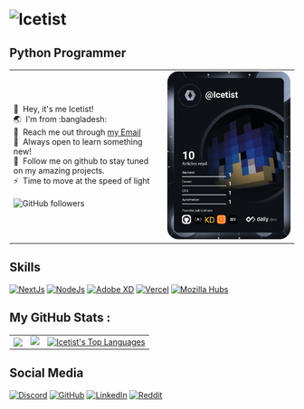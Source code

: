 ![Icetist](https://user-images.githubusercontent.com/96980054/209693457-3e0f0f5a-822b-442a-bad9-5fbf65669d9b.gif)
==============================

Python Programmer
----------------------
<table>
  <tr>
    <td valign="center">
      <p>
        👋 &nbsp;Hey, it's me Icetist!
        <br/>
        🌏 &nbsp;I'm from :bangladesh:
        <br/>
        📧 &nbsp;Reach me out through <a href="mailto:saahil.alam@gmail.com?subject=Lets Collab!">my Email</a>
        <br/>
        🧠 &nbsp;Always open to learn something new!
        <br/>
        📂 &nbsp;Follow me on github to stay tuned on my amazing projects.
        <br/>
        ⚡ &nbsp;Time to move at the speed of light
        <br/>
        <br/>
        <a align="center">
          <img alt="GitHub followers" src="https://img.shields.io/github/followers/icetist?color=%230384fc&label=Followers&style=for-the-badge">
        </a>
      </p>
    </td>
    <td>
      <a href="https://app.daily.dev/Icetist"><img src="https://github.com/Icetist/icetist/blob/main/devcard.svg" width="400" alt="Icetist's Dev Card"/></a>
    </td>
  </tr>
</table>

Skills
----------------------
<a href="https://nextjs.org"><img src="https://cdn.worldvectorlogo.com/logos/next-js.svg" alt="NextJs" width="30" height="30"/></a>
<a href="https://nodejs.org/en/"><img src="https://cdn.worldvectorlogo.com/logos/nodejs-icon.svg" alt="NodeJs" width="30" height="30"/></a>
<a href="https://helpx.adobe.com/xd/get-started.html"><img src="https://cdn.worldvectorlogo.com/logos/adobe-xd-2.svg" alt="Adobe XD" width="30" height="30"/></a>
<a href="https://vercel.com/dashboard"><img src="https://cdn.worldvectorlogo.com/logos/vercel.svg" alt="Vercel" width="70" height="30"/></a>
<a href="https://hubs.mozilla.com"><img src="https://cdn.worldvectorlogo.com/logos/mozilla.svg" alt="Mozilla Hubs" width="70" height="30"/></a>

My GitHub Stats : 
----------------------
<table>
  <tr>
    <td valign="center">
      <a href="https://github.com/Icetist/github-readme-stats">
        <img align="center" src="https://github-readme-stats.vercel.app/api?username=Icetist&show_icons=true&theme=dark" />
      </a>
    </td>
    <td valign="center">
      <a href="http://www.github.com/icetist"><img src="https://github-readme-streak-stats.herokuapp.com/?user=icetist&stroke=dadada&background=151515&ring=5ab26d&fire=5ab26dcurrStreakNum=dadada&currStreakLabel=5ab26d&sideNums=dadada&sideLabels=dadada&dates=dadada&hide_border=true" /></a>
    </td>
    <td valign="center">
      <a href="https://github.com/Icetist/github-readme-stats">
        <img alt="Icetist's Top Languages" align="center" src="https://github-readme-stats.vercel.app/api/top-langs/?username=icetist&show_icons=true&theme=dark" />
      </a>
    </td>
  </tr>
</table>

Social Media
----------------------
<a href="https://discordapp.com/users/711824195885072405"><img src="https://cdn.worldvectorlogo.com/logos/discord-4.svg" alt="Discord" width="30" height="30"/></a>
<a href="https://github.com/Icetist"><img src="https://cdn.worldvectorlogo.com/logos/github-icon-1.svg" alt="GitHub" width="30" height="30"/></a>
<a href="https://www.linkedin.com/in/saahil-talha/"><img src="https://cdn.worldvectorlogo.com/logos/linkedin-icon.svg" alt="LinkedIn" width="30" height="30"/></a>
<a href="https://www.reddit.com/user/IcetistOfficialz"><img src="https://cdn.worldvectorlogo.com/logos/reddit-4.svg" alt="Reddit" width="30" height="30"/></a>
